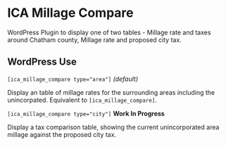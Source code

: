 # ICA Millage Compare

WordPress Plugin to display one of two tables - Millage rate and taxes around Chatham county, Millage rate and proposed city tax.

## WordPress Use

`[ica_millage_compare type="area"]` _(default)_

Display an table of millage rates for the surrounding areas including the unincorpated. Equivalent to `[ica_millage_compare]`.

`[ica_millage_compare type="city"]` **Work In Progress**

Display a tax comparison table, showing the current unincorporated area millage against the proposed city tax.

